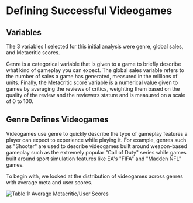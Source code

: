 # Defining Successful Videogames

## Variables
The 3 variables I selected for this initial analysis were genre, global sales, and Metacritic scores. 

Genre is a categorical variable that is given to a game to briefly describe what kind of gameplay you can expect. The global sales variable refers to the number of sales a game has generated, measured in the millions of units. Finally, the Metacritic score variable is a numerical value given to games by averaging the reviews of critics, weighting them based on the quality of the review and the reviewers stature and is measured on a scale of 0 to 100. 

## Genre Defines Videogames
Videogames use genre to quickly describe the type of gameplay features a player can expect to experience while playing it. For example, genres such as "Shooter" are used to describe videogames built around weapon-based gameplay such as the extremely popular "Call of Duty" series while games built around sport simulation features like EA's "FIFA" and "Madden NFL" games.

To begin with, we looked at the distribution of videogames across genres with average meta and user scores.

![Table 1: Average Metacritic/User Scores](/assets/genre_table.jpeg)
